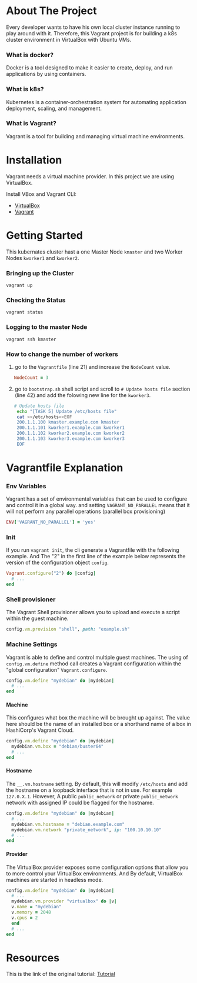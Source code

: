 # About The Project
Every developer wants to have his own local cluster instance running to play around with it. Therefore, this Vagrant project is for building a k8s cluster environment in VirtualBox with Ubuntu VMs.

### What is docker?
Docker is a tool designed to make it easier to create, deploy, and run applications by using containers.
### What is k8s?
Kubernetes is a container-orchestration system for automating application deployment, scaling, and management.
### What is Vagrant?
Vagrant is a tool for building and managing virtual machine environments.

# Installation
Vagrant needs a virtual machine provider. In this project we are using VirtualBox.

Install VBox and Vagrant CLI:
* [VirtualBox](https://www.virtualbox.org/)
* [Vagrant](https://www.vagrantup.com/)

# Getting Started
This kubernates cluster hast a one Master Node `kmaster` and two Worker Nodes `kworker1` and `kworker2`.

### Bringing up the Cluster

    vagrant up

### Checking the Status

    vagrant status

### Logging to the master Node 

    vagrant ssh kmaster

### How to change the number of workers
1) go to the `Vagrantfile` (line 21) and increase the `NodeCount` value.
```ruby
   NodeCount = 3
```
2) go to `bootstrap.sh` shell script and scroll to `# Update hosts file` section (line 42) and add the folowing new line for the `kworker3`.
```sh
   # Update hosts file
    echo "[TASK 5] Update /etc/hosts file"
    cat >>/etc/hosts<<EOF
    200.1.1.100 kmaster.example.com kmaster
    200.1.1.101 kworker1.example.com kworker1
    200.1.1.102 kworker2.example.com kworker2
    200.1.1.103 kworker3.example.com kworker3 
    EOF
```

# Vagrantfile Explanation

### Env Variables
Vagrant has a set of environmental variables that can be used to configure and control it in a global way. and setting `VAGRANT_NO_PARALLEL` means that it will not perform any parallel operations (parallel box provisioning)

```ruby
ENV['VAGRANT_NO_PARALLEL'] = 'yes'
```

### Init
If you run `vagrant init`, the cli generate a Vagrantfile with the following example. And The "2" in the first line of the example below represents the version of the configuration object `config`.

```ruby
Vagrant.configure("2") do |config|
  # ...
end
```

### Shell provisioner
The Vagrant Shell provisioner allows you to upload and execute a script within the guest machine.
```ruby
config.vm.provision "shell", path: "example.sh"
```
### Machine Settings
Vagrant is able to define and control multiple guest machines. The using of `config.vm.define` method call creates a Vagrant configuration within the "global configuration" `Vagrant.configure`.

```ruby
config.vm.define "mydebian" do |mydebian|
  # ...
end
```

#### Machine 
This configures what box the machine will be brought up against. The value here should be the name of an installed box or a shorthand name of a box in HashiCorp's Vagrant Cloud.

```ruby
config.vm.define "mydebian" do |mydebian|
  mydebian.vm.box = "debian/buster64"
  # ...
end
```

#### Hostname 
The `__.vm.hostname` setting.  By default, this will modify `/etc/hosts` and add the hostname on a loopback interface that is not in use. For example `127.0.X.1`. However, A public `public_network` or private `public_network` network with assigned IP could be flagged for the hostname.
 
```ruby
config.vm.define "mydebian" do |mydebian|
  # ...
  mydebian.vm.hostname = "debian.example.com"
  mydebian.vm.network "private_network", ip: "100.10.10.10"
  # ...
end
```
#### Provider 
The VirtualBox provider exposes some configuration options that allow you to more control your VirtualBox environments. And By default, VirtualBox machines are started in headless mode.

```ruby
config.vm.define "mydebian" do |mydebian|
  # ...
  mydebian.vm.provider "virtualbox" do |v|
  v.name = "mydebian"
  v.memory = 2048
  v.cpus = 2
  end
  # ...
end
```

# Resources
This is the link of the original tutorial: [Tutorial](https://www.exxactcorp.com/blog/HPC/building-a-kubernetes-cluster-using-vagrant)